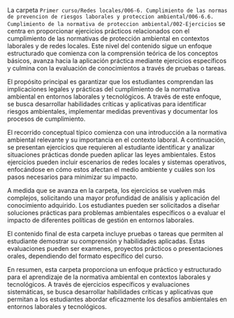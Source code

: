 La carpeta `Primer curso/Redes locales/006-6. Cumplimiento de las normas de prevencion de riesgos laborales y proteccion ambiental/006-6.6. Cumplimiento de la normativa de proteccion ambiental/002-Ejercicios` se centra en proporcionar ejercicios prácticos relacionados con el cumplimiento de las normativas de protección ambiental en contextos laborales y de redes locales. Este nivel del contenido sigue un enfoque estructurado que comienza con la comprensión teórica de los conceptos básicos, avanza hacia la aplicación práctica mediante ejercicios específicos y culmina con la evaluación de conocimientos a través de pruebas o tareas.

El propósito principal es garantizar que los estudiantes comprendan las implicaciones legales y prácticas del cumplimiento de la normativa ambiental en entornos laborales y tecnológicos. A través de este enfoque, se busca desarrollar habilidades críticas y aplicativas para identificar riesgos ambientales, implementar medidas preventivas y documentar los procesos de cumplimiento.

El recorrido conceptual típico comienza con una introducción a la normativa ambiental relevante y su importancia en el contexto laboral. A continuación, se presentan ejercicios que requieren al estudiante identificar y analizar situaciones prácticas donde pueden aplicar las leyes ambientales. Estos ejercicios pueden incluir escenarios de redes locales y sistemas operativos, enfocándose en cómo estos afectan el medio ambiente y cuáles son los pasos necesarios para minimizar su impacto.

A medida que se avanza en la carpeta, los ejercicios se vuelven más complejos, solicitando una mayor profundidad de análisis y aplicación del conocimiento adquirido. Los estudiantes pueden ser solicitados a diseñar soluciones prácticas para problemas ambientales específicos o a evaluar el impacto de diferentes políticas de gestión en entornos laborales.

El contenido final de esta carpeta incluye pruebas o tareas que permiten al estudiante demostrar su comprensión y habilidades aplicadas. Estas evaluaciones pueden ser examenes, proyectos prácticos o presentaciones orales, dependiendo del formato específico del curso.

En resumen, esta carpeta proporciona un enfoque práctico y estructurado para el aprendizaje de la normativa ambiental en contextos laborales y tecnológicos. A través de ejercicios específicos y evaluaciones sistemáticas, se busca desarrollar habilidades críticas y aplicativas que permitan a los estudiantes abordar eficazmente los desafíos ambientales en entornos laborales y tecnológicos.
